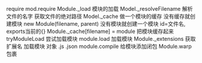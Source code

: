require
mod.require
Module._load 模块的加载
Model._resolveFilename 解析文件的名字 获取文件的绝对路径
Model._cache 做一个模块的缓存 没有缓存就创建模块
new Module(filename, parent) 没有模块就创建一个模块 id=文件名, exports当前的{}
Module._cache[filename] = module  把模块缓存起来
tryModuleLoad 尝试加载模块
module.load 加载模块
Module._extensions 获取扩展名 加载模块 对象 .js .json
module.compile 给模块添加闭包
Module.warp 包裹
